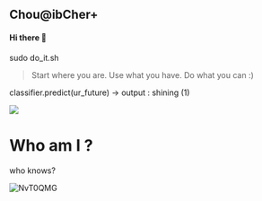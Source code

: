 ## Chou@ibCher+

#### Hi there 👋
sudo do_it.sh
</br>
> Start where you are. Use what you have. Do what you can :)

classifier.predict(ur_future)
-> output : shining (1)

![](https://komarev.com/ghpvc/?username=chouaibcher&color=grey)

# Who am I ?
who knows?
</br>

![NvT0QMG](https://github.com/user-attachments/assets/a8b07783-c39a-4cbc-b555-8ea1f8d36d1c)

</br>
</br>
</br>


<!--

[![Top Langs](https://github-readme-stats.vercel.app/api/top-langs/?username=chouaibcher&layout=pie&theme=dracula)](https://github.com/chouaibcher)


**chouaibcher/chouaibcher** is a ✨ _special_ ✨ repository because its `README.md` (this file) appears on your GitHub profile.

Here are some ideas to get you started:

- 🔭 I’m currently working on ...
- 🌱 I’m currently learning ...
- 👯 I’m looking to collaborate on ...
- 🤔 I’m looking for help with ...
- 💬 Ask me about ...
- 📫 How to reach me: ...
- 😄 Pronouns: ...
- ⚡ Fun fact: ...

